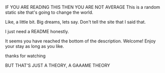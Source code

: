 IF YOU ARE READING THIS THEN YOU ARE NOT AVERAGE
This is a random static site that's going to change the world.

Like, a little bit.
Big dreams, lets say.
Don't tell the site that I said that.

I just need a README honestly.




















It seems you have reached the bottom of the description. Welcome! Enjoy your stay as long as you like.

thanks for watching

BUT THAT'S JUST A THEORY, A GAAAME THEORY
